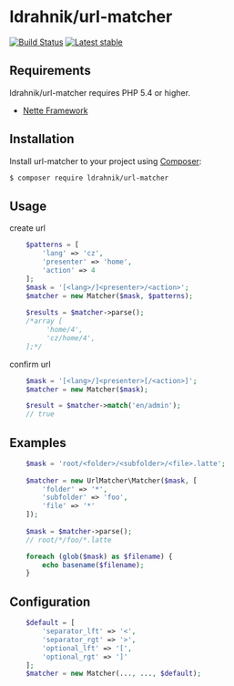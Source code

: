 ldrahnik/url-matcher
======

[![Build Status](https://travis-ci.org/ldrahnik/url-matcher.svg)](https://travis-ci.org/ldrahnik/url-matcher)
[![Latest stable](https://img.shields.io/packagist/v/ldrahnik/url-matcher.svg)](https://packagist.org/packages/ldrahnik/url-matcher)

Requirements
------------

ldrahnik/url-matcher requires PHP 5.4 or higher.

- [Nette Framework](https://github.com/nette/nette)

Installation
------------

Install url-matcher to your project using  [Composer](http://getcomposer.org/):

```sh
$ composer require ldrahnik/url-matcher
```

Usage
-----

create url

```php
    $patterns = [
		'lang' => 'cz',
		'presenter' => 'home',
		'action' => 4
	];
	$mask = '[<lang>/]<presenter>/<action>';
	$matcher = new Matcher($mask, $patterns);
	
    $results = $matcher->parse();
    /*array [
		 'home/4',
		 'cz/home/4',
	];*/
```

confirm url

```php
	$mask = '[<lang>/]<presenter>[/<action>]';
	$matcher = new Matcher($mask);

	$result = $matcher->match('en/admin');
	// true
```
Examples
------------

```php
	$mask = 'root/<folder>/<subfolder>/<file>.latte';
	
	$matcher = new UrlMatcher\Matcher($mask, [
		'folder' => '*',
		'subfolder' => 'foo',
		'file' => '*'
	]);
	
	$mask = $matcher->parse();
	// root/*/foo/*.latte

	foreach (glob($mask) as $filename) {
		echo basename($filename);
	}
```

Configuration
-------------

```php
	$default = [
		'separator_lft' => '<',		
		'separator_rgt' => '>',		
		'optional_lft' => '[',		
		'optional_rgt' => ']'
	];
	$matcher = new Matcher(..., ..., $default);
```

